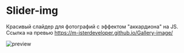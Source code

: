 # Slider-img
Красивый слайдер для фотографий с эффектом "аккардиона" на JS. 
Ссылка на превью https://m-isterdeveloper.github.io/Gallery-image/

![preview](https://github.com/M-isterdeveloper/Slider-img/blob/main/slider.jpg)
